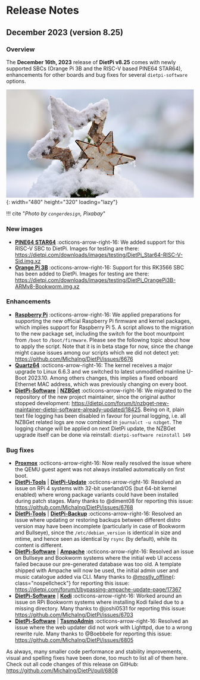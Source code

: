 # Release Notes

## December 2023 (version 8.25)

### Overview

The **December 16th, 2023** release of **DietPi v8.25** comes with newly supported SBCs (Orange Pi 3B and the RISC-V based PINE64 STAR64), enhancements for other boards and bug fixes for several `dietpi-software` options.

![Snowy wooden stars](../assets/images/dietpi-release-v8_25.jpg){: width="480" height="320" loading="lazy"}

!!! cite "*Photo by `congerdesign`, Pixabay*"

### New images

- [**PINE64 STAR64**](../hardware.md#pine64_1) :octicons-arrow-right-16: We added support for this RISC-V SBC to DietPi. Images for testing are there: <https://dietpi.com/downloads/images/testing/DietPi_Star64-RISC-V-Sid.img.xz>
- [**Orange Pi 3B**](../hardware.md#orange-pi-series) :octicons-arrow-right-16: Support for this RK3566 SBC has been added to DietPi. Images for testing are there: <https://dietpi.com/downloads/images/testing/DietPi_OrangePi3B-ARMv8-Bookworm.img.xz>


### Enhancements

- [**Raspberry Pi**](../hardware.md#raspberry-pi) :octicons-arrow-right-16: We applied preparations for supporting the new official Raspberry Pi firmware and kernel packages, which implies support for Raspberry Pi 5. A script allows to the migration to the new package set, including the switch for the boot mountpoint from `/boot` to `/boot/firmware`. Please see the following topic about how to apply the script. Note that it is in beta stage for now, since the change might cause issues among our scripts which we did not detect yet: <https://github.com/MichaIng/DietPi/issues/6676>
- [**Quartz64**](../hardware.md#pine64) :octicons-arrow-right-16: The kernel receives a major upgrade to Linux 6.6.3 and we switched to latest unmodified mainline U-Boot 2023.10. Among others changes, this implies a fixed onboard Ethernet MAC address, which was previously changing on every boot.
- [**DietPi-Software**](../dietpi_tools/software_installation.md#dietpi-software) | [**NZBGet**](../software/bittorrent.md#nzbget) :octicons-arrow-right-16: We migrated to the repository of the new project maintainer, since the original author stopped development: <https://dietpi.com/forum/t/nzbget-new-maintainer-dietpi-software-already-updated/18425>. Being on it, plain text file logging has been disabled in favour for journal logging, i.e. all NZBGet related logs are now combined in `journalct -u nzbget`. The logging change will be applied on next DietPi update, the NZBGet upgrade itself can be done via reinstall: `dietpi-software reinstall 149`

### Bug fixes

- [**Proxmox**](../hardware.md#proxmox) :octicons-arrow-right-16: Now really resolved the issue where the QEMU guest agent was not always installed automatically on first boot.
- [**DietPi-Tools**](../dietpi_tools.md) | [**DietPi-Update**](../dietpi_tools/system_maintenance.md#dietpi-update) :octicons-arrow-right-16: Resolved an issue on RPi 4 systems with 32-bit userland/OS (but 64-bit kernel enabled) where wrong package variants could have been installed during patch stages. Many thanks to @diment08 for reporting this issue: <https://github.com/MichaIng/DietPi/issues/6768>
- [**DietPi-Tools**](../dietpi_tools.md) | [**DietPi-Backup**](../dietpi_tools/system_maintenance.md#dietpi-backup-backuprestore) :octicons-arrow-right-16: Resolved an issue where updating or restoring backups between different distro version may have been incomplete (particularly in case of Bookworm and Bullseye), since the `/etc/debian_version` is identical in size and mtime, and hence seen as identical by `rsync` (by default), while its content is different.
- [**DietPi-Software**](../dietpi_tools/software_installation.md#dietpi-software) | [**Ampache**](../software/media.md#ampache) :octicons-arrow-right-16: Resolved an issue on Bullseye and Bookworm systems where the initial web UI access failed because our pre-generated database was too old. A template shipped with Ampache will now be used, the initial admin user and music catalogue added via CLI. Many thanks to [@mostly_offline](https://dietpi.com/forum/u/mostly_offline){: class="nospellcheck"} for reporting this issue: <https://dietpi.com/forum/t/bypassing-ampache-update-page/17367>
- [**DietPi-Software**](../dietpi_tools/software_installation.md#dietpi-software) | [**Kodi**](../software/media.md#kodi) :octicons-arrow-right-16: Worked around an issue on RPi Bookworm systems where installing Kodi failed due to a missing directory. Many thanks to @joshi0531 for reporting this issue: <https://github.com/MichaIng/DietPi/issues/6703>
- [**DietPi-Software**](../dietpi_tools/software_installation.md#dietpi-software) | [**TasmoAdmin**](../software/home_automation.md#tasmoadmin) :octicons-arrow-right-16: Resolved an issue where the web updater did not work with Lighttpd, due to a wrong rewrite rule. Many thanks to @Boebbele for reporting this issue: <https://github.com/MichaIng/DietPi/issues/6805>

As always, many smaller code performance and stability improvements, visual and spelling fixes have been done, too much to list all of them here. Check out all code changes of this release on GitHub: <https://github.com/MichaIng/DietPi/pull/6808>
